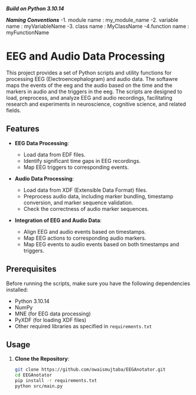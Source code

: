 ***Build on Python 3.10.14***

***Naming Conventions***
-1. module name : my_module_name
-2. variable name : myVariableName
-3. class name : MyClassName
-4.function name : myFunctionName

# EEG and Audio Data Processing

This project provides a set of Python scripts and utility functions for processing EEG (Electroencephalogram) and audio data. The softawre maps the events of the eeg and the audio based on the time and the markers in audio and the triggers in the eeg. The scripts are designed to load, preprocess, and analyze EEG and audio recordings, facilitating research and experiments in neuroscience, cognitive science, and related fields.

## Features
- **EEG Data Processing**:
  - Load data from EDF files.
  - Identify significant time gaps in EEG recordings.
  - Map EEG triggers to corresponding events.
  
- **Audio Data Processing**:
  - Load data from XDF (Extensible Data Format) files.
  - Preprocess audio data, including marker bundling, timestamp conversion, and marker sequence validation.
  - Check the correctness of audio marker sequences.

- **Integration of EEG and Audio Data**:
  - Align EEG and audio events based on timestamps.
  - Map EEG actions to corresponding audio markers.
  - Map EEG events to audio events based on both timestamps and triggers.

  
## Prerequisites

Before running the scripts, make sure you have the following dependencies installed:

- Python 3.10.14
- NumPy
- MNE (for EEG data processing)
- PyXDF (for loading XDF files)
- Other required libraries as specified in `requirements.txt`

## Usage

1. **Clone the Repository**:
   ```bash
   git clone https://github.com/owaismujtaba/EEGAnotator.git
   cd EEGAnotator
   pip install -r requirements.txt
   python src/main.py
